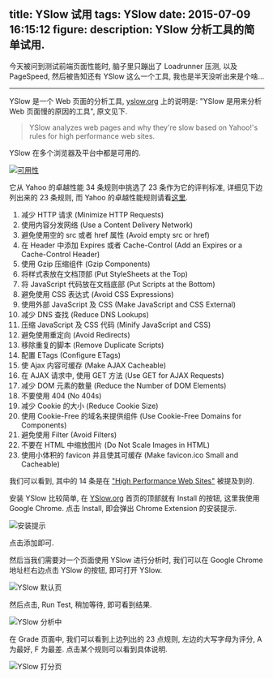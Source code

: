 title: YSlow 试用
tags: YSlow
date: 2015-07-09 16:15:12
figure:
description: YSlow 分析工具的简单试用.
---


今天被问到测试前端页面性能时, 脑子里只蹦出了 Loadrunner 压测, 以及 PageSpeed, 然后被告知还有 YSlow 这么一个工具, 我也是半天没听出来是个啥...

------ 

YSlow 是一个 Web 页面的分析工具, [yslow.org](http://yslow.org) 上的说明是: "YSlow 是用来分析 Web 页面慢的原因的工具", 原文见下.

> YSlow analyzes web pages and why they're slow based on Yahoo!'s rules for high performance web sites.

YSlow 在多个浏览器及平台中都是可用的.

[![可用性](http://7xirxu.com1.z0.glb.clouddn.com/2015/07/09/yslow-availability.png)](http://yslow.org/ruleset-limitations/)

它从 Yahoo 的卓越性能 34 条规则中挑选了 23 条作为它的评判标准, 详细见下边列出来的 23 条规则, 而 Yahoo 的卓越性能规则请看[这里](https://developer.yahoo.com/performance/).

1. 减少 HTTP 请求 \(Minimize HTTP Requests\)
2. 使用内容分发网络 \(Use a Content Delivery Network\)
3. 避免使用空的 src 或者 href 属性 \(Avoid empty src or href\)
4. 在 Header 中添加 Expires 或者 Cache-Control \(Add an Expires or a Cache-Control Header\)
5. 使用 Gzip 压缩组件 \(Gzip Components\)
6. 将样式表放在文档顶部 \(Put StyleSheets at the Top\)
7. 将 JavaScript 代码放在文档底部 \(Put Scripts at the Bottom\)
8. 避免使用 CSS 表达式 \(Avoid CSS Expressions\)
9. 使用外部 JavaScript 及 CSS \(Make JavaScript and CSS External\)
10. 减少 DNS 查找 \(Reduce DNS Lookups\)
11. 压缩 JavaScript 及 CSS 代码 \(Minify JavaScript and CSS\)
12. 避免使用重定向 \(Avoid Redirects\)
13. 移除重复的脚本 \(Remove Duplicate Scripts\)
14. 配置 ETags \(Configure ETags\)
15. 使 Ajax 内容可缓存 \(Make AJAX Cacheable\)
16. 在 AJAX 请求中, 使用 GET 方法 \(Use GET for AJAX Requests\)
17. 减少 DOM 元素的数量 \(Reduce the Number of DOM Elements\)
18. 不要使用 404 \(No 404s\)
19. 减少 Cookie 的大小 \(Reduce Cookie Size\)
20. 使用 Cookie-Free 的域名来提供组件 \(Use Cookie-Free Domains for Components\)
21. 避免使用 Filter \(Avoid Filters\)
22. 不要在 HTML 中缩放图片 \(Do Not Scale Images in HTML\)
23. 使用小体积的 favicon 并且使其可缓存 \(Make favicon.ico Small and Cacheable\)

我们可以看到, 其中的 14 条是在 ["High Performance Web Sites"](http://www.amazon.com/High-Performance-Web-Sites-Essential/dp/0596529309/ref=sr_1_1) 被提及到的.

安装 YSlow 比较简单, 在 [YSlow.org](http://yslow.org) 首页的顶部就有 Install 的按钮, 这里我使用 Google Chrome. 点击 Install, 即会弹出 Chrome Extension 的安装提示.

![安装提示](http://7xirxu.com1.z0.glb.clouddn.com/2015/07/09/yslow-extension.png)

点击添加即可.

然后当我们需要对一个页面使用 YSlow 进行分析时, 我们可以在 Google Chrome 地址栏右边点击 YSlow 的按钮, 即可打开 YSlow.

![YSlow 默认页](http://7xirxu.com1.z0.glb.clouddn.com/2015/07/09/yslow-home.png)

然后点击, Run Test, 稍加等待, 即可看到结果.

![YSlow 分析中](http://7xirxu.com1.z0.glb.clouddn.com/2015/07/09/yslow-running.png)

在 Grade 页面中, 我们可以看到上边列出的 23 点规则, 左边的大写字母为评分, A 为最好, F 为最差. 点击某个规则可以看到具体说明.

![YSlow 打分页](http://7xirxu.com1.z0.glb.clouddn.com/2015/07/09/yslow-grade.png)